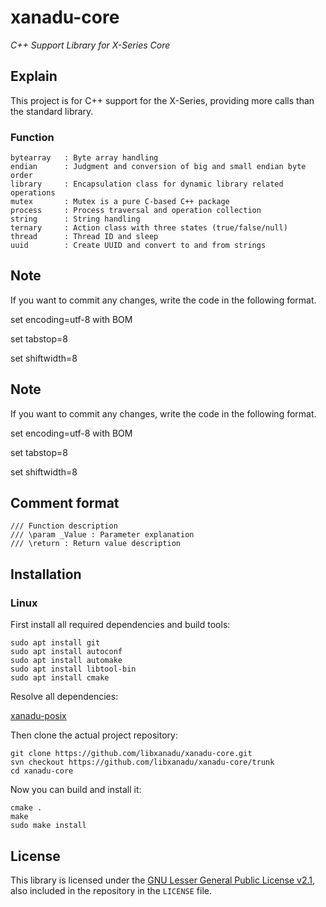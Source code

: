 # xanadu-core
*C++ Support Library for X-Series Core*



## Explain
This project is for C++ support for the X-Series, providing more calls than the standard library.



### Function
~~~
bytearray	: Byte array handling
endian		: Judgment and conversion of big and small endian byte order
library		: Encapsulation class for dynamic library related operations
mutex		: Mutex is a pure C-based C++ package
process		: Process traversal and operation collection
string		: String handling
ternary		: Action class with three states (true/false/null)
thread		: Thread ID and sleep
uuid		: Create UUID and convert to and from strings
~~~



## Note
If you want to commit any changes, write the code in the following format.

set encoding=utf-8 with BOM

set tabstop=8

set shiftwidth=8



## Note
If you want to commit any changes, write the code in the following format.

set encoding=utf-8 with BOM

set tabstop=8

set shiftwidth=8




## Comment format

```shell
/// Function description
/// \param _Value : Parameter explanation
/// \return : Return value description
```



## Installation

### Linux

First install all required dependencies and build tools:
```shell
sudo apt install git
sudo apt install autoconf
sudo apt install automake
sudo apt install libtool-bin
sudo apt install cmake
```

Resolve all dependencies:

[xanadu-posix](https://github.com/libxanadu/xanadu-posix)

Then clone the actual project repository:
```shell
git clone https://github.com/libxanadu/xanadu-core.git
svn checkout https://github.com/libxanadu/xanadu-core/trunk
cd xanadu-core
```

Now you can build and install it:
```shell
cmake .
make
sudo make install
```



## License

This library is licensed under the [GNU Lesser General Public License v2.1](https://www.gnu.org/licenses/lgpl-2.1.en.html),
also included in the repository in the `LICENSE` file.
